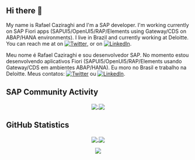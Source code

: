 ## Hi there 👋

My name is Rafael Caziraghi and I'm a SAP developer. I'm working currently on SAP Fiori apps (SAPUI5/OpenUI5/RAP/Elements using Gateway/CDS on ABAP/HANA environments). I live in Brazil and currently working at Deloitte. You can reach me at on [![Twitter][1.2]][1], or on [![LinkedIn][2.2]][2].

<!-- Icons -->

[1.2]: http://i.imgur.com/wWzX9uB.png
[2.2]: https://raw.githubusercontent.com/MartinHeinz/MartinHeinz/master/linkedin-3-16.png

<!-- Links to your social media accounts -->

[1]: https://twitter.com/rcaziraghi
[2]: https://www.linkedin.com/in/rcaziraghi/

Meu nome é Rafael Caziraghi e sou desenvolvedor SAP. No momento estou desenvolvendo aplicativos Fiori (SAPUI5/OpenUI5/RAP/Elements usando Gateway/CDS em ambientes ABAP/HANA). Eu moro no Brasil e trabalho na Deloitte. Meus contatos: [![Twitter][1.2]][1] ou [![LinkedIn][2.2]][2].

## SAP Community Activity
<p align = "center">
<a href="https://people.sap.com/rcaziraghi#overview">
  <img align="center" src="https://devrel-tools-prod-scn-badges-srv.cfapps.eu10.hana.ondemand.com/activity/rcaziraghi" />
</a>
<a href="https://people.sap.com/rcaziraghi#reputation">
  <img align="center" src="https://devrel-tools-prod-scn-badges-srv.cfapps.eu10.hana.ondemand.com/showcaseBadges/rcaziraghi" />
</a>
</p>

## GitHub Statistics
<p align = "center">
<a href="https://github.com/anuraghazra/github-readme-stats">
  <img align="center" src="https://github-readme-stats.vercel.app/api?username=rcaziraghi&count_private=true&show_icons=true&theme=dark&line_height=27" />
</a>
<a href="https://github.com/anuraghazra/github-readme-stats">
  <img align="center" src="https://github-readme-stats.vercel.app/api/top-langs/?username=rcaziraghi&show_icons=true&theme=dark" />
</a>
</p>

<p align = "center">
 <img  src="https://github-readme-streak-stats.herokuapp.com/?user=rcaziraghi&show_icons=true&locale=en&layout=compact&theme=dark&line_height=0" />
</p> 



<!--
**rcaziraghi/rcaziraghi** is a ✨ _special_ ✨ repository because its `README.md` (this file) appears on your GitHub profile.

Here are some ideas to get you started:

- 🔭 I’m currently working on ...
- 🌱 I’m currently learning ...
- 👯 I’m looking to collaborate on ...
- 🤔 I’m looking for help with ...
- 💬 Ask me about ...
- 📫 How to reach me: ...
- 😄 Pronouns: ...
- ⚡ Fun fact: ...
-->
